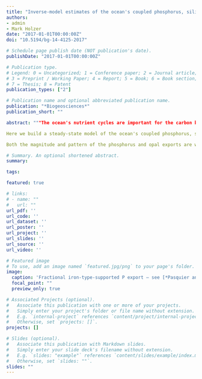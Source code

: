 ```yaml
---
title: "Inverse-model estimates of the ocean's coupled phosphorus, silicon, and iron cycles"
authors:
- admin
- Mark Holzer
date: "2017-01-01T00:00:00Z"
doi: "10.5194/bg-14-4125-2017"

# Schedule page publish date (NOT publication's date).
publishDate: "2017-01-01T00:00:00Z"

# Publication type.
# Legend: 0 = Uncategorized; 1 = Conference paper; 2 = Journal article;
# 3 = Preprint / Working Paper; 4 = Report; 5 = Book; 6 = Book section;
# 7 = Thesis; 8 = Patent
publication_types: ["2"]

# Publication name and optional abbreviated publication name.
publication: "*Biogeosciences*"
publication_short: ""

abstract: """The ocean's nutrient cycles are important for the carbon balance of the climate system and for shaping the ocean's distribution of dissolved elements. Dissolved iron (dFe) is a key limiting micronutrient, but iron scavenging is observationally poorly constrained, leading to large uncertainties in the external sources of iron and hence in the state of the marine iron cycle.

Here we build a steady-state model of the ocean's coupled phosphorus, silicon, and iron cycles embedded in a data-assimilated steady-state global ocean circulation. The model includes the redissolution of scavenged iron, parameterization of subgrid topography, and small, large, and diatom phytoplankton functional classes. Phytoplankton concentrations are implicitly represented in the parameterization of biological nutrient utilization through an equilibrium logistic model. Our formulation thus has only three coupled nutrient tracers, the three-dimensional distributions of which are found using a Newton solver. The very efficient numerics allow us to use the model in inverse mode to objectively constrain many biogeochemical parameters by minimizing the mismatch between modeled and observed nutrient and phytoplankton concentrations. Iron source and sink parameters cannot jointly be optimized because of local compensation between regeneration, recycling, and scavenging. We therefore consider a family of possible state estimates corresponding to a wide range of external iron source strengths. All state estimates have a similar mismatch with the observed nutrient concentrations and very similar large-scale dFe distributions. However, the relative contributions of aeolian, sedimentary, and hydrothermal iron to the total dFe concentration differ widely depending on the sources.

Both the magnitude and pattern of the phosphorus and opal exports are well constrained, with global values of 8.1 ± 0.3 Tmol P yr<sup>−1</sup> (or, in carbon units, 10.3 ± 0.4 Pg C yr<sup>−1</sup>) and 171. ± 3. Tmol Si yr<sup>−1</sup>. We diagnose the phosphorus and opal exports supported by aeolian, sedimentary, and hydrothermal iron. The geographic patterns of the export supported by each iron type are well constrained across the family of state estimates. Sedimentary-iron-supported export is important in shelf and large-scale upwelling regions, while hydrothermal iron contributes to export mostly in the Southern Ocean. The fraction of the global export supported by a given iron type varies systematically with its fractional contribution to the total iron source. Aeolian iron is most efficient in supporting export in the sense that its fractional contribution to export exceeds its fractional contribution to the total source. Per source-injected molecule, aeolian iron supports 3.1 ± 0.8 times more phosphorus export and 2.0 ± 0.5 times more opal export than the other iron types. Conversely, per injected molecule, sedimentary and hydrothermal iron support 2.3 ± 0.6 and 4. ± 2. times less phosphorus export, and 1.9 ± 0.5 and 2. ± 1. times less opal export than the other iron types."""

# Summary. An optional shortened abstract.
summary: 

tags:

featured: true

# links:
# - name: ""
#   url: ""
url_pdf: ''
url_code: ''
url_dataset: ''
url_poster: ''
url_project: ''
url_slides: ''
url_source: ''
url_video: ''

# Featured image
# To use, add an image named `featured.jpg/png` to your page's folder. 
image:
  caption: 'Fractional iron-type-supported P export — see [*Pasquier and Holzer*, 2017](10.5194/bg-14-4125-2017)'
  focal_point: ""
  preview_only: true

# Associated Projects (optional).
#   Associate this publication with one or more of your projects.
#   Simply enter your project's folder or file name without extension.
#   E.g. `internal-project` references `content/project/internal-project/index.md`.
#   Otherwise, set `projects: []`.
projects: []

# Slides (optional).
#   Associate this publication with Markdown slides.
#   Simply enter your slide deck's filename without extension.
#   E.g. `slides: "example"` references `content/slides/example/index.md`.
#   Otherwise, set `slides: ""`.
slides: ""
---
```



